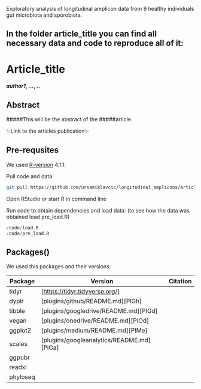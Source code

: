 Exploratory analysis of longitudinal amplicon data from 9 healthy individuals gut microbiota and sporobiota. 

## In the folder article_title you can find all necessary data and code to reproduce all of it:

# Article_title
#### _author1_, _..._, _.._

## Abstract
#####This will be the abstract of the
#####article.

✨Link to the articles publication✨

## Pre-requsites

We used [R-version](https://cran.r-project.org/bin/windows/base/old/4.1.1/) 4.1.1.

Pull code and data
```bash
git pull https://github.com/ursamiklavcic/longitudinal_amplicons/article_title
```

Open RStudio or start R in command line

Run code to obtain dependencies and load data:
(to see how the data was obtained load pre_load.R)
```R
/code/load.R
/code/pre_load.R
```

## Packages()
We used this packages and their versions:

| Package | Version | Citation |
| ------ | ------ | --------|
| tidyr | [https://tidyr.tidyverse.org/] |
| dyplr | [plugins/github/README.md][PlGh] |
| tibble | [plugins/googledrive/README.md][PlGd] |
| vegan | [plugins/onedrive/README.md][PlOd] |
| ggplot2 | [plugins/medium/README.md][PlMe] |
| scales | [plugins/googleanalytics/README.md][PlGa] |
| ggpubr | | |
| readxl | | |
| phyloseq | |
